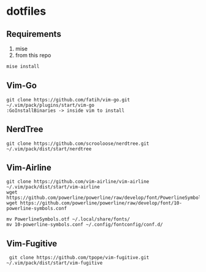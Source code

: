 # dotfiles

## Requirements

1. mise
2. from this repo
```bash
mise install
```

## Vim-Go

```
git clone https://github.com/fatih/vim-go.git ~/.vim/pack/plugins/start/vim-go
:GoInstallBinaries -> inside vim to install
```

## NerdTree

```
git clone https://github.com/scrooloose/nerdtree.git ~/.vim/pack/dist/start/nerdtree
```

## Vim-Airline

```
git clone https://github.com/vim-airline/vim-airline ~/.vim/pack/dist/start/vim-airline
wget https://github.com/powerline/powerline/raw/develop/font/PowerlineSymbols.otf
wget https://github.com/powerline/powerline/raw/develop/font/10-powerline-symbols.conf

mv PowerlineSymbols.otf ~/.local/share/fonts/
mv 10-powerline-symbols.conf ~/.config/fontconfig/conf.d/
```

## Vim-Fugitive

```
 git clone https://github.com/tpope/vim-fugitive.git ~/.vim/pack/dist/start/vim-fugitive 
```